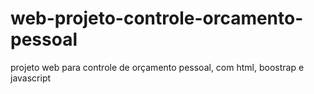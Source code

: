 # web-projeto-controle-orcamento-pessoal
 projeto web para controle de orçamento pessoal, com html, boostrap e javascript
